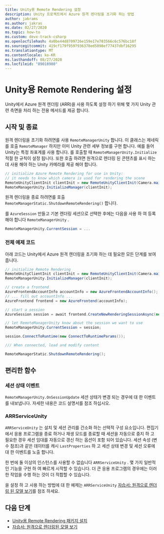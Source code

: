 ```yaml
---
title: Unity용 Remote Rendering 설정
description: Unity 프로젝트에서 Azure 원격 렌더링을 초기화 하는 방법
author: jakrams
ms.author: jakras
ms.date: 02/27/2020
ms.topic: how-to
ms.custom: devx-track-csharp
ms.openlocfilehash: 4a0be44d8709726e159e17e703566c6c576bc18f
ms.sourcegitcommit: 419cf179f9597936378ed5098ef77437dbf16295
ms.translationtype: MT
ms.contentlocale: ko-KR
ms.lasthandoff: 08/27/2020
ms.locfileid: "89018980"
---
```

# <a name="set-up-remote-rendering-for-unity"></a>Unity용 Remote Rendering 설정

Unity에서 Azure 원격 렌더링 (ARR)을 사용 하도록 설정 하기 위해 몇 가지 Unity 관련 측면을 처리 하는 전용 메서드를 제공 합니다.

## <a name="startup-and-shutdown"></a>시작 및 종료

원격 렌더링을 초기화 하려면를 사용 `RemoteManagerUnity` 합니다. 이 클래스는 제네릭를 호출 `RemoteManager` 하지만 이미 Unity 관련 세부 정보를 구현 합니다. 예를 들어 Unity는 특정 좌표계를 사용 합니다. 를 호출할 때 `RemoteManagerUnity.Initialize` 적절 한 규칙이 설정 됩니다. 또한 호출 하려면 원격으로 렌더링 된 콘텐츠를 표시 하는 데 사용 해야 하는 Unity 카메라를 제공 해야 합니다.

```cs
// initialize Azure Remote Rendering for use in Unity:
// it needs to know which camera is used for rendering the scene
RemoteUnityClientInit clientInit = new RemoteUnityClientInit(Camera.main);
RemoteManagerUnity.InitializeManager(clientInit);
```

원격 렌더링을 종료 하려면를 호출 `RemoteManagerStatic.ShutdownRemoteRendering()` 합니다.

를 `AzureSession` 만들고 기본 렌더링 세션으로 선택한 후에는 다음을 사용 하 여 등록 해야 합니다 `RemoteManagerUnity` .

```cs
RemoteManagerUnity.CurrentSession = ...
```

### <a name="full-example-code"></a>전체 예제 코드

아래 코드는 Unity에서 Azure 원격 렌더링을 초기화 하는 데 필요한 모든 단계를 보여 줍니다.

```cs
// initialize Remote Rendering
RemoteUnityClientInit clientInit = new RemoteUnityClientInit(Camera.main);
RemoteManagerUnity.InitializeManager(clientInit);

// create a frontend
AzureFrontendAccountInfo accountInfo = new AzureFrontendAccountInfo();
// ... fill out accountInfo ...
AzureFrontend frontend = new AzureFrontend(accountInfo);

// start a session
AzureSession session = await frontend.CreateNewRenderingSessionAsync(new RenderingSessionCreationParams(RenderingSessionVmSize.Standard, 0, 30)).AsTask();

// let RemoteManagerUnity know about the session we want to use
RemoteManagerUnity.CurrentSession = session;

session.ConnectToRuntime(new ConnectToRuntimeParams());

/// When connected, load and modify content

RemoteManagerStatic.ShutdownRemoteRendering();
```

## <a name="convenience-functions"></a>편리한 함수

### <a name="session-state-events"></a>세션 상태 이벤트

`RemoteManagerUnity.OnSessionUpdate` 세션 상태가 변경 되는 경우에 대 한 이벤트를 내보냅니다. 자세한 내용은 코드 설명서를 참조 하십시오.

### <a name="arrserviceunity"></a>ARRServiceUnity

`ARRServiceUnity` 는 설치 및 세션 관리를 간소화 하는 선택적 구성 요소입니다. 편집기에서 응용 프로그램을 종료 하거나 재생 모드를 종료할 때 세션을 자동으로 중지 하 고 필요한 경우 세션 임대를 자동으로 갱신 하는 옵션이 포함 되어 있습니다. 세션 속성 (변수 참조)과 같은 데이터를 캐시 `LastProperties` 하 고 세션 상태 변경 및 세션 오류에 대 한 이벤트를 노출 합니다.

한 번에 둘 이상의 인스턴스를 사용할 수 없습니다 `ARRServiceUnity` . 몇 가지 일반적인 기능을 구현 하 여 빠르게 시작할 수 있습니다. 더 큰 응용 프로그램의 경우에는 이러한 작업을 수행 하는 것이 더 적합할 수 있습니다.

을 설정 하 고 사용 하는 방법에 대 한 예제는 `ARRServiceUnity` [자습서: 원격으로 렌더링 된 모델 보기](../../tutorials/unity/view-remote-models/view-remote-models.md)를 참조 하세요.

## <a name="next-steps"></a>다음 단계

* [Unity용 Remote Rendering 패키지 설치](install-remote-rendering-unity-package.md)
* [자습서: 원격으로 렌더링된 모델 보기](../../tutorials/unity/view-remote-models/view-remote-models.md)
